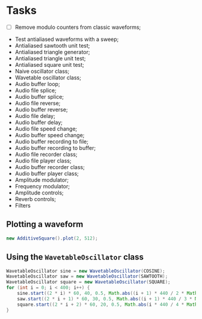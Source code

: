 # Tasks

- [ ] Remove modulo counters from classic waveforms;
- Test antialiased waveforms with a sweep;
- Antialiased sawtooth unit test;
- Antialiased triangle generator;
- Antialiased triangle unit test;
- Antialiased square unit test;
- Naive oscillator class;
- Wavetable oscillator class;
- Audio buffer loop;
- Audio file splice;
- Audio buffer splice;
- Audio file reverse;
- Audio buffer reverse;
- Audio file delay;
- Audio buffer delay;
- Audio file speed change;
- Audio buffer speed change;
- Audio buffer recording to file;
- Audio buffer recording to buffer;
- Audio file recorder class;
- Audio file player class;
- Audio buffer recorder class;
- Audio buffer player class;
- Amplitude modulator;
- Frequency modulator;
- Amplitude controls;
- Reverb controls;
- Filters

## Plotting a waveform

```java
new AdditiveSquare().plot(2, 512);
```

## Using the `WavetableOscillator` class

```java
WavetableOscillator sine = new WavetableOscillator(COSINE);
WavetableOscillator saw = new WavetableOscillator(SAWTOOTH);
WavetableOscillator square = new WavetableOscillator(SQUARE);
for (int i = 0; i < 400; i++) {
	sine.start((2 * i) * 60, 40, 0.5, Math.abs((i + 1) * 440 / 2 * Math.pow(-1, i)) % 2000);
	saw.start((2 * i + 1) * 60, 30, 0.5, Math.abs((i + 1) * 440 / 3 * Math.pow(-1, i)) % 3000);
	square.start((2 * i + 2) * 60, 20, 0.5, Math.abs(i * 440 / 4 * Math.pow(-1, i)) % 4000);
}
```